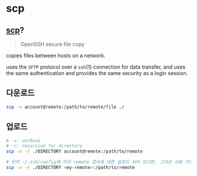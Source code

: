 # scp

## [scp](https://linux.die.net/man/1/scp)?

> OpenSSH secure file copy

copies files between hosts on a network.

uses the `SFTP` protocol over a `ssh`(1) connection for data transfer, and uses the same authentication and provides the same
security as a login session.

## 다운로드

```bash
scp -v account@remote:/path/to/remote/file ./
```

## 업로드

```bash
# -v: verbose
# -r: recursive for directory
scp -v -r ./DIRECTORY account@remote:/path/to/remote

# 만약 ~/.ssh/config에 미리 remote 접속에 대한 설정이 되어 있다면, 그대로 사용 가능
scp -v -r ./DIRECTORY <my-remote>:/path/to/remote
```
